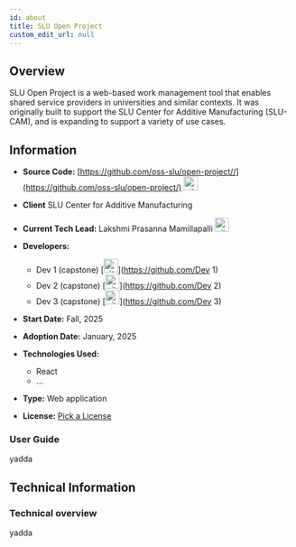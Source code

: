 ```yaml
---
id: about
title: SLU Open Project
custom_edit_url: null
---
```


## Overview

SLU Open Project is a web-based work management tool that enables shared service providers in universities and similar contexts. It was originally built to support the SLU Center for Additive Manufacturing (SLU-CAM), and is expanding to support a variety of use cases.

## Information

 - **Source Code:** [https://github.com/oss-slu/open-project//](https://github.com/oss-slu/open-project/) [<img src="/img/git-alt.svg" alt="git" width="25" height="25" />](https://github.com/oss-slu/open-project/)
- **Client** SLU Center for Additive Manufacturing
- **Current Tech Lead:** Lakshmi Prasanna Mamillapalli [<img src="/img/github.svg" alt="github" width="25" height="25" />](https://github.com/yadda)
- **Developers:**

  - Dev 1 (capstone) [<img src="/img/github.svg" alt="github" width="25" height="25" />](https://github.com/Dev 1)
  - Dev 2 (capstone) [<img src="/img/github.svg" alt="github" width="25" height="25" />](https://github.com/Dev 2)
  - Dev 3 (capstone) [<img src="/img/github.svg" alt="github" width="25" height="25" />](https://github.com/Dev 3)

- **Start Date:** Fall, 2025
- **Adoption Date:** January, 2025
- **Technologies Used:**
  - React
  - ...
- **Type:** Web application
- **License:** [Pick a License](https://opensource.org/license/yadda)

### User Guide

yadda

## Technical Information

### Technical overview

yadda